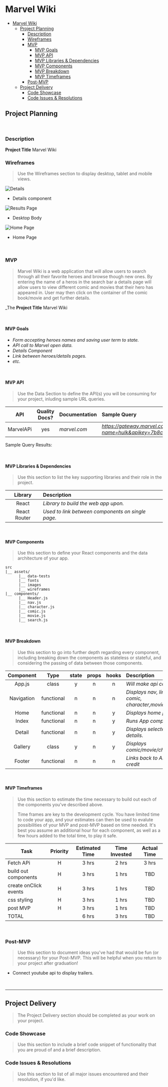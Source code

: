 # Marvel Wiki

- [Marvel Wiki](#marvel-wiki)
  - [Project Planning](#project-planning)
    - [Description](#description)
    - [Wireframes](#wireframes)
    - [MVP](#mvp)
      - [MVP Goals](#mvp-goals)
      - [MVP API](#mvp-api)
      - [MVP Libraries & Dependencies](#mvp-libraries--dependencies)
      - [MVP Components](#mvp-components)
      - [MVP Breakdown](#mvp-breakdown)
      - [MVP Timeframes](#mvp-timeframes)
    - [Post-MVP](#post-mvp)
  - [Project Delivery](#project-delivery)
    - [Code Showcase](#code-showcase)
    - [Code Issues & Resolutions](#code-issues--resolutions)

## Project Planning

<br>

### Description

**Project Title** Marvel Wiki
<br>

### Wireframes

> Use the Wireframes section to display desktop, tablet and mobile views.

![Details](https://wireframe.cc/qWzzLu)

- Details component

![Results Page](https://wireframe.cc/Npoecq)

- Desktop Body

![Home Page](https://wireframe.cc/J57KDa)

- Home Page



<br>

### MVP

> Marvel Wiki is a web application that will allow users to search through all their favorite heroes and browse though new ones. By entering the name of a heros in the search bar a details page will allow users to view different comic and movies that their hero has appeared in. User may then click on the container of the comic book/movie and get further details. 

_The **Project Title** Marvel Wiki

<br>

#### MVP Goals
- _Form accepting heroes names and saving user term to state._
- _API call to Marvel open data._
- _Details Component_
- _Link between heroes/details pages._
- _etc._

<br>

#### MVP API

> Use the Data Section to define the API(s) you will be consuming for your project, inluding sample URL queries.

|    API     | Quality Docs? | Documentation | Sample Query                            |
| :--------: | :-----------: | :------------ | :-------------------------------------- |
| MarvelAPi |      yes      | _marvel.com_ | _https://gateway.marvel.com:443/v1/public/characters?name=hulk&apikey=7b8c4a6660c0ed6e66f01101cb400d55_ |

Sample Query Results:




<br>

#### MVP Libraries & Dependencies

> Use this section to list the key supporting libraries and their role in the project.

|   Library    | Description                                |
| :----------: | :----------------------------------------- |
|    React     | _Library to build the web app upon._ |
| React Router | _Used to link between components on single page._ |


<br>

#### MVP Components

> Use this section to define your React components and the data architecture of your app.

```
src
|__ assets/
      |__ data-tests
      |__ fonts
      |__ images
      |__ wireframes
|__ components/
      |__ Header.js
      |__ nav.js
      |__ character.js
      |__ comic.js
      |__ movie.js
      |__ search.js
```

<br>

#### MVP Breakdown

> Use this section to go into further depth regarding every component, including breaking down the components as stateless or stateful, and considering the passing of data between those components.

|  Component   |    Type    | state | props | hooks | Description                                |
| :----------: | :--------: | :---: | :---: | :---: | :----------------------------------------- |
|    App.js    |   class    |   y   |   n   |   n   | _Will make api call._ |
| Navigation    | functional |   n   |   n   |   n   | _Displays nav, links to comic, character,movie._ |
|     Home     | functional |   n   |   n   |   y   | _Displays home page_ |
|    Index     | functional |   n   |   n   |   y   | _Runs App component._ |
|    Detail    | functional |   n   |   n   |   y   | _Displays selected details._ |
|   Gallery    |   class    |   y   |   n   |   y   | _Displays comic/movie/character._ |
|    Footer    | functional |   n   |   n   |   n   | _Links back to APi for credit_ |

<br>

#### MVP Timeframes

> Use this section to estimate the time necessary to build out each of the components you've described above. 
>
> Time frames are key to the development cycle. You have limited time to code your app, and your estimates can then be used to evalute possibilities of your MVP and post-MVP based on time needed. It's best you assume an additional hour for each component, as well as a few hours added to the total time, to play it safe.

| Task             | Priority | Estimated Time | Time Invested | Actual Time |
| ---------------- | :------: | :------------: | :-----------: | :---------: |
| Fetch APi |   H    |     3 hrs      |     2 hrs     |    3 hrs    |
| build out components     |    H     |     3 hrs      |     1 hrs     |     TBD     |
| create onClick events     |    H     |     3 hrs      |     1 hrs     |     TBD     |
| css styling     |    H     |     3 hrs      |     1 hrs     |     TBD     |
| post MVP     |    H     |     3 hrs      |     1 hrs     |     TBD     |
| TOTAL            |          |     6 hrs      |     3 hrs     |     TBD     |

<br>

### Post-MVP

> Use this section to document ideas you've had that would be fun (or necessary) for your Post-MVP. This will be helpful when you return to your project after graduation!

- Connect youtube api to display trailers.

<br>

***

## Project Delivery

> The Project Delivery section should be completed as your work on your project.

### Code Showcase

> Use this section to include a brief code snippet of functionality that you are proud of and a brief description.

### Code Issues & Resolutions

> Use this section to list of all major issues encountered and their resolution, if you'd like.